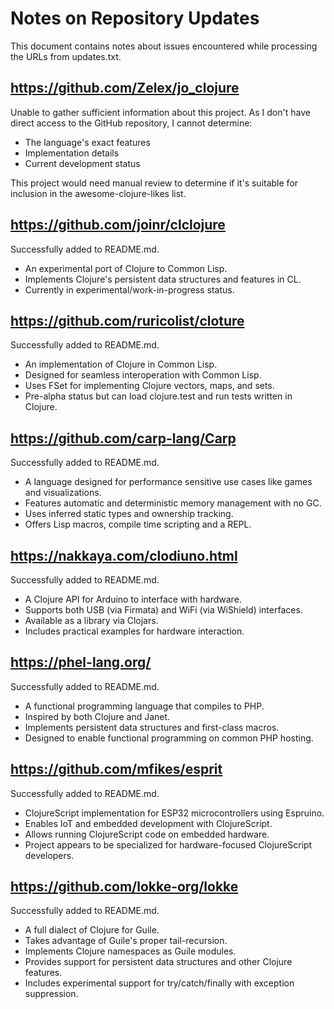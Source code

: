 # Notes on Repository Updates

This document contains notes about issues encountered while processing the URLs from updates.txt.

## https://github.com/Zelex/jo_clojure

Unable to gather sufficient information about this project. As I don't have direct access to the GitHub repository, I cannot determine:
- The language's exact features
- Implementation details
- Current development status

This project would need manual review to determine if it's suitable for inclusion in the awesome-clojure-likes list.

## https://github.com/joinr/clclojure

Successfully added to README.md.
- An experimental port of Clojure to Common Lisp.
- Implements Clojure's persistent data structures and features in CL.
- Currently in experimental/work-in-progress status.

## https://github.com/ruricolist/cloture

Successfully added to README.md.
- An implementation of Clojure in Common Lisp.
- Designed for seamless interoperation with Common Lisp.
- Uses FSet for implementing Clojure vectors, maps, and sets.
- Pre-alpha status but can load clojure.test and run tests written in Clojure.

## https://github.com/carp-lang/Carp

Successfully added to README.md.
- A language designed for performance sensitive use cases like games and visualizations.
- Features automatic and deterministic memory management with no GC.
- Uses inferred static types and ownership tracking.
- Offers Lisp macros, compile time scripting and a REPL.

## https://nakkaya.com/clodiuno.html

Successfully added to README.md.
- A Clojure API for Arduino to interface with hardware.
- Supports both USB (via Firmata) and WiFi (via WiShield) interfaces.
- Available as a library via Clojars.
- Includes practical examples for hardware interaction.

## https://phel-lang.org/

Successfully added to README.md.
- A functional programming language that compiles to PHP.
- Inspired by both Clojure and Janet.
- Implements persistent data structures and first-class macros.
- Designed to enable functional programming on common PHP hosting.

## https://github.com/mfikes/esprit

Successfully added to README.md.
- ClojureScript implementation for ESP32 microcontrollers using Espruino.
- Enables IoT and embedded development with ClojureScript.
- Allows running ClojureScript code on embedded hardware.
- Project appears to be specialized for hardware-focused ClojureScript developers.

## https://github.com/lokke-org/lokke

Successfully added to README.md.
- A full dialect of Clojure for Guile.
- Takes advantage of Guile's proper tail-recursion.
- Implements Clojure namespaces as Guile modules.
- Provides support for persistent data structures and other Clojure features.
- Includes experimental support for try/catch/finally with exception suppression.

